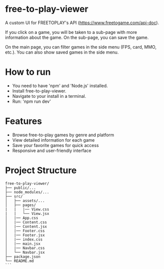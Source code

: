 # free-to-play-viewer

A custom UI for FREETOPLAY's API (https://www.freetogame.com/api-doc).

If you click on a game, you will be taken to a sub-page with more information about the game. On the sub-page, you can save the game.

On the main page, you can filter games in the side menu (FPS, card, MMO, etc.). You can also show saved games in the side menu.

# How to run

* You need to have 'npm' and 'Node.js' installed.
* Install free-to-play-viewer.
* Navigate to your install in a terminal.
* Run: 'npm run dev'

# Features

- Browse free-to-play games by genre and platform
- View detailed information for each game
- Save your favorite games for quick access
- Responsive and user-friendly interface

# Project Structure

    free-to-play-viewer/
    ├── public/...
    ├── node_modules/...
    ├── src/
    │   ├── assets/...
    │   ├── pages/
    |   |   |── View.css
    |   |   └── View.jsx
    │   |── App.css
    │   |── Content.css
    │   |── Content.jsx
    │   |── Footer.css
    │   |── Footer.jsx
    │   |── index.css
    │   |── main.jsx
    │   |── Navbar.css
    │   └── Navbar.jsx
    ├── package.json
    └── README.md
    ```

